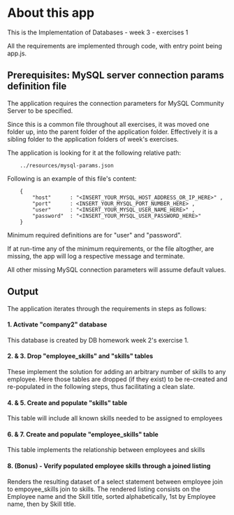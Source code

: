 
# About this app

This is the Implementation of  Databases - week 3 - exercises 1

All the requirements are implemented through code, with entry point being app.js.



## Prerequisites: MySQL server connection params definition file

The application requires the connection parameters for MySQL Community Server to be specified.

Since this is a common file throughout all exercises, it was moved one folder up, into the parent folder of the application folder.
Effectively it is a sibling folder to the application folders of week's exercises.

The application is looking for it at the following relative path:
```
    ../resources/mysql-params.json
```


Following is an example of this file's content:
```
    {
        "host"      : "<INSERT_YOUR_MYSQL_HOST_ADDRESS_OR_IP_HERE>" ,
        "port"      : <INSERT_YOUR_MYSQL_PORT_NUMBER_HERE> ,
        "user"      : "<INSERT_YOUR_MYSQL_USER_NAME_HERE>" ,
        "password"  : "<INSERT_YOUR_MYSQL_USER_PASSWORD_HERE>"
    }
```

Minimum required definitions are for "user" and "password".

If at run-time any of the minimum requirements, or the file altogther, are missing, the app will log a respective message and terminate.

All other missing MySQL connection parameters will assume default values.



## Output

The application iterates through the requirements in steps as follows:


#### 1.  Activate "company2" database
This database is created by DB homework week 2's exercise 1.


#### 2. & 3.  Drop "employee_skills" and "skills" tables
These implement the solution for adding an arbitrary number of skills to any employee. Here those tables are dropped (if they exist) to be re-created and re-populated in the following steps, thus facilitating a clean slate.


#### 4. & 5.  Create and populate "skills" table
This table will include all known skills needed to be assigned to employees


#### 6. & 7.  Create and populate "employee_skills" table
This table implements the relationship between employees and skills


#### 8. (Bonus) - Verify populated employee skills through a joined listing
Renders the resulting dataset of a select statement between employee join to empoyee_skills join to skills. The rendered listing consists on the Employee name and the Skill title, sorted alphabetically, 1st by Employee name, then by Skill title.

